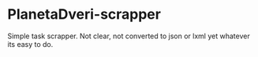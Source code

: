 # PlanetaDveri-scrapper
Simple task scrapper. Not clear, not converted to json or lxml yet whatever its easy to do.
